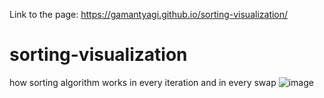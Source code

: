 Link to the page: https://gamantyagi.github.io/sorting-visualization/
# sorting-visualization
how sorting algorithm works in every iteration and in every swap
![image](https://user-images.githubusercontent.com/42539220/142748098-b59cd510-0753-4ad7-9f00-ad1833e9c00e.png)
